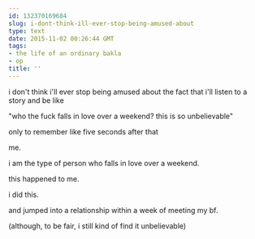 ```yaml
---
id: 132370169684
slug: i-dont-think-ill-ever-stop-being-amused-about
type: text
date: 2015-11-02 00:26:44 GMT
tags:
- the life of an ordinary bakla
- op
title: ''
---
```

i don't think i'll ever stop being amused about the fact that i'll listen to a story and be like

"who the fuck falls in love over a weekend? this is so unbelievable"

only to remember like five seconds after that

me.

i am the type of person who falls in love over a weekend.

this happened to me.

i did this.

and jumped into a relationship within a week of meeting my bf.

(although, to be fair, i still kind of find it unbelievable)